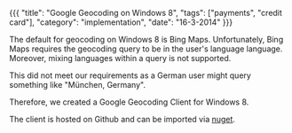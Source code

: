 {{{
    "title": "Google Geocoding on Windows 8",
    "tags": ["payments", "credit card"],
    "category": "implementation",
    "date": "16-3-2014"
}}}

The default for geocoding on Windows 8 is Bing Maps. Unfortunately, Bing Maps requires the geocoding query to be in the user's language language. Moreover, mixing languages within a query is not supported.

This did not meet our requirements as a German user might query something like "München, Germany".

Therefore, we created a Google Geocoding Client for Windows 8.

The client is hosted on Github and can be imported via [nuget](https://github.com/arein/GoogleGeocodingAPI).